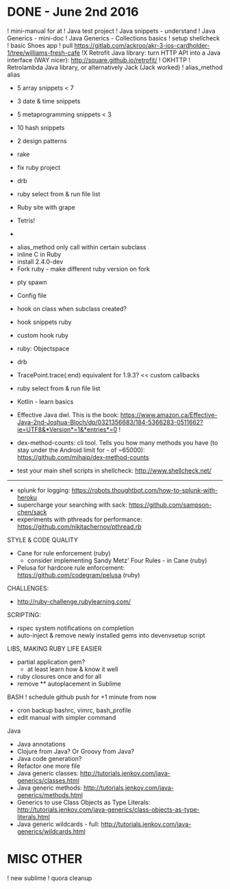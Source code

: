 DONE - June 2nd 2016
====================
!  mini-manual for at
!   Java test project
!   Java snippets - understand
!   Java Generics - mini-doc
!   Java Generics - Collections basics
!  setup shellcheck
!  basic Shoes app
!   pull https://gitlab.com/ackroo/akr-3-ios-cardholder-1/tree/williams-fresh-cafe
!X  Retrofit Java library: turn HTTP API into a Java interface (WAY nicer): http://square.github.io/retrofit/
!  OKHTTP
!  Retrolambda Java library, or alternatively Jack (Jack worked)
!  alias_method alias

- 5 array snippets < 7
- 3 date & time snippets
- 5 metaprogramming snippets < 3
- 10 hash snippets
- 2 design patterns

- rake


*  fix ruby project
*  drb
*  ruby select from & run file list
*  Ruby site with grape

*  Tetris!
  -  



*  alias_method only call within certain subclass
*  inline C in Ruby
*  install 2.4.0-dev
*  Fork ruby - make different ruby version on fork
  -  pty spawn
*  Config file

*  hook on class when subclass created?
*  hook snippets ruby
*  custom hook ruby
*  ruby: Objectspace
*  drb
*  TracePoint.trace(:end) equivalent for 1.9.3? << custom callbacks
* ruby select from & run file list
*  Kotlin - learn basics
*  Effective Java dwl. This is the book: https://www.amazon.ca/Effective-Java-2nd-Joshua-Bloch/dp/0321356683/184-5366283-0511662?ie=UTF8&*Version*=1&*entries*=0
!  
*  dex-method-counts: cli tool. Tells you how many methods you have (to stay under the Android limit for - of ~65000): https://github.com/mihaip/dex-method-counts
*  test your main shell scripts in shellcheck: http://www.shellcheck.net/

---------

*   splunk for logging:                   https://robots.thoughtbot.com/how-to-splunk-with-heroku
*   supercharge your searching with sack: https://github.com/sampson-chen/sack
*   experiments with pthreads for performance: https://github.com/nikitachernov/pthread.rb

STYLE & CODE QUALITY
*   Cane for rule enforcement (ruby)
    *   consider implementing Sandy Metz' Four Rules - in Cane (ruby)
*   Pelusa for hardcore rule enforcement:   https://github.com/codegram/pelusa     (ruby)

CHALLENGES:
*   http://ruby-challenge.rubylearning.com/

SCRIPTING:
*   rspec system notifications on completion
*   auto-inject & remove newly installed gems into devenvsetup script


LIBS, MAKING RUBY LIFE EASIER
*   partial application gem?
    +   at least learn how & know it well
*   ruby closures once and for all
*   remove ** autoplacement in Sublime

BASH
!  schedule github push for +1 minute from now

*  cron backup bashrc, vimrc, bash_profile
*  edit manual with simpler command

Java
*   Java annotations
*   Clojure from Java? Or Groovy from Java?
*   Java code generation?
*   Refactor one more file
*   Java generic classes:  http://tutorials.jenkov.com/java-generics/classes.html
*   Java generic methods: http://tutorials.jenkov.com/java-generics/methods.html
*   Generics to use Class Objects as Type Literals:   http://tutorials.jenkov.com/java-generics/class-objects-as-type-literals.html
*   Java generic wildcards - full: http://tutorials.jenkov.com/java-generics/wildcards.html

MISC OTHER
==========
!   new sublime
!   quora cleanup
